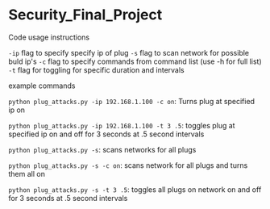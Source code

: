 # Security_Final_Project

Code usage instructions

`-ip` flag to specify specify ip of plug
`-s` flag to scan network for possible buld ip's
`-c` flag to specify commands from command list (use -h for full list)
`-t` flag for toggling for specific duration and intervals

example commands

`python plug_attacks.py -ip 192.168.1.100 -c on`: Turns plug at specified ip on

`python plug_attacks.py -ip 192.168.1.100 -t 3 .5`: toggles plug at specified ip on and off for 3 seconds at .5 second intervals

`python plug_attacks.py -s`: scans networks for all plugs

`python plug_attacks.py -s -c on`: scans network for all plugs and turns them all on

`python plug_attacks.py -s -t 3 .5`: toggles all plugs on network on and off for 3 seconds at .5 second intervals
